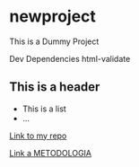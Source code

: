 # newproject
This is a Dummy Project

Dev Dependencies
html-validate

## This is a header

- This is a list
- ...

[Link to my repo](https://github.com/gasparnovel/_new-project-2021.git)

[Link a METODOLOGIA](https://docs.google.com/document/d/1ImIv0MihaxZJWmHPFyxGdp0GTb1QVYFfaTlQVcjVF_w/edit)
